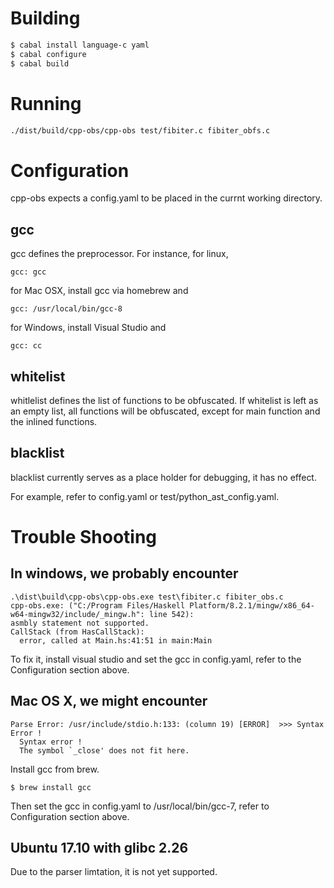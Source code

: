 # Building 
```bash
$ cabal install language-c yaml
$ cabal configure
$ cabal build
```
# Running
```bash
./dist/build/cpp-obs/cpp-obs test/fibiter.c fibiter_obfs.c
```
# Configuration
cpp-obs expects a config.yaml to be placed in the currnt working directory. 
## gcc 
gcc defines the preprocessor. For instance, for linux, 
```
gcc: gcc
```
for Mac OSX, install gcc via homebrew and
```
gcc: /usr/local/bin/gcc-8
```
for Windows, install Visual Studio and
```
gcc: cc  
```
## whitelist 
whitlelist defines the list of functions to be obfuscated. If whitelist is left as an empty list, all functions will be obfuscated, except for main function and the inlined functions. 
## blacklist
blacklist currently serves as a place holder for debugging, it has no effect.

For example, refer to config.yaml or test/python_ast_config.yaml. 
# Trouble Shooting
## In windows, we probably encounter 
```
.\dist\build\cpp-obs\cpp-obs.exe test\fibiter.c fibiter_obs.c
cpp-obs.exe: ("C:/Program Files/Haskell Platform/8.2.1/mingw/x86_64-w64-mingw32/include/_mingw.h": line 542):
asmbly statement not supported.
CallStack (from HasCallStack):
  error, called at Main.hs:41:51 in main:Main
```
To fix it, install visual studio and set the gcc in config.yaml, refer to the Configuration section above.
## Mac OS X, we might encounter
```
Parse Error: /usr/include/stdio.h:133: (column 19) [ERROR]  >>> Syntax Error !
  Syntax error !
  The symbol `_close' does not fit here.
```
Install gcc from brew.
```
$ brew install gcc 
```
Then set the gcc in config.yaml to /usr/local/bin/gcc-7, refer to Configuration section above.

## Ubuntu 17.10 with glibc 2.26
Due to the parser limtation, it is not yet supported. 
